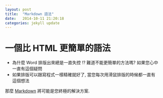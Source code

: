 ```yaml
---
layout: post
title:  "Markdown 語法"
date:   2014-10-11 21:20:18
categories: jekyll update
---
```


# 一個比 HTML 更簡單的語法

* 為什麼 Word 排版出來總是一直失控 !? 難道不能更簡單的方法嗎? 如果您心中一直有這個疑問
* 如果排版可以跟寫程式一樣精確就好了, 當您每次用滑鼠排版的時候都一直有這個想法

那麼 [Markdown][markdown] 將可能是您終極的解決方案.


[markdown]: 	http://guides.github.com/features/mastering-markdown
